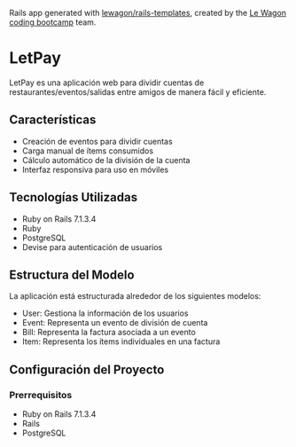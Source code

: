 Rails app generated with [lewagon/rails-templates](https://github.com/lewagon/rails-templates), created by the [Le Wagon coding bootcamp](https://www.lewagon.com) team.
# LetPay

LetPay es una aplicación web para dividir cuentas de restaurantes/eventos/salidas entre amigos de manera fácil y eficiente.

## Características

- Creación de eventos para dividir cuentas
- Carga manual de ítems consumidos
- Cálculo automático de la división de la cuenta
- Interfaz responsiva para uso en móviles

## Tecnologías Utilizadas

- Ruby on Rails 7.1.3.4
- Ruby 
- PostgreSQL
- Devise para autenticación de usuarios

## Estructura del Modelo

La aplicación está estructurada alrededor de los siguientes modelos:

- User: Gestiona la información de los usuarios
- Event: Representa un evento de división de cuenta
- Bill: Representa la factura asociada a un evento
- Item: Representa los ítems individuales en una factura

## Configuración del Proyecto

### Prerrequisitos

- Ruby on Rails 7.1.3.4
- Rails 
- PostgreSQL
